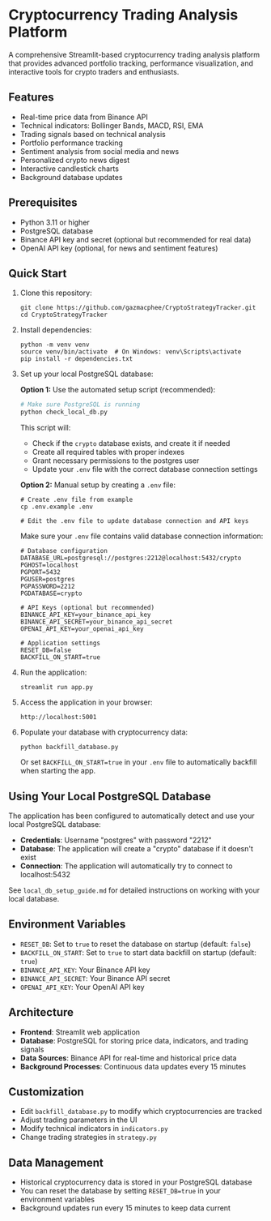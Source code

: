 # Cryptocurrency Trading Analysis Platform

A comprehensive Streamlit-based cryptocurrency trading analysis platform that provides advanced portfolio tracking, performance visualization, and interactive tools for crypto traders and enthusiasts.

## Features

- Real-time price data from Binance API
- Technical indicators: Bollinger Bands, MACD, RSI, EMA
- Trading signals based on technical analysis
- Portfolio performance tracking
- Sentiment analysis from social media and news
- Personalized crypto news digest
- Interactive candlestick charts
- Background database updates

## Prerequisites

- Python 3.11 or higher
- PostgreSQL database
- Binance API key and secret (optional but recommended for real data)
- OpenAI API key (optional, for news and sentiment features)

## Quick Start

1. Clone this repository:
   ```
   git clone https://github.com/gazmacphee/CryptoStrategyTracker.git
   cd CryptoStrategyTracker
   ```

2. Install dependencies:
   ```
   python -m venv venv
   source venv/bin/activate  # On Windows: venv\Scripts\activate
   pip install -r dependencies.txt
   ```

3. Set up your local PostgreSQL database:
   
   **Option 1:** Use the automated setup script (recommended):
   ```bash
   # Make sure PostgreSQL is running
   python check_local_db.py
   ```
   
   This script will:
   - Check if the `crypto` database exists, and create it if needed
   - Create all required tables with proper indexes
   - Grant necessary permissions to the postgres user
   - Update your `.env` file with the correct database connection settings
   
   **Option 2:** Manual setup by creating a `.env` file:
   ```
   # Create .env file from example
   cp .env.example .env
   
   # Edit the .env file to update database connection and API keys
   ```
   
   Make sure your `.env` file contains valid database connection information:
   ```
   # Database configuration
   DATABASE_URL=postgresql://postgres:2212@localhost:5432/crypto
   PGHOST=localhost
   PGPORT=5432
   PGUSER=postgres
   PGPASSWORD=2212
   PGDATABASE=crypto
   
   # API Keys (optional but recommended)
   BINANCE_API_KEY=your_binance_api_key
   BINANCE_API_SECRET=your_binance_api_secret
   OPENAI_API_KEY=your_openai_api_key
   
   # Application settings
   RESET_DB=false
   BACKFILL_ON_START=true
   ```

4. Run the application:
   ```
   streamlit run app.py
   ```

5. Access the application in your browser:
   ```
   http://localhost:5001
   ```

6. Populate your database with cryptocurrency data:
   ```
   python backfill_database.py
   ```
   
   Or set `BACKFILL_ON_START=true` in your `.env` file to automatically backfill when starting the app.

## Using Your Local PostgreSQL Database

The application has been configured to automatically detect and use your local PostgreSQL database:

- **Credentials**: Username "postgres" with password "2212"
- **Database**: The application will create a "crypto" database if it doesn't exist
- **Connection**: The application will automatically try to connect to localhost:5432

See `local_db_setup_guide.md` for detailed instructions on working with your local database.

## Environment Variables

- `RESET_DB`: Set to `true` to reset the database on startup (default: `false`)
- `BACKFILL_ON_START`: Set to `true` to start data backfill on startup (default: `true`)
- `BINANCE_API_KEY`: Your Binance API key
- `BINANCE_API_SECRET`: Your Binance API secret
- `OPENAI_API_KEY`: Your OpenAI API key

## Architecture

- **Frontend**: Streamlit web application
- **Database**: PostgreSQL for storing price data, indicators, and trading signals
- **Data Sources**: Binance API for real-time and historical price data
- **Background Processes**: Continuous data updates every 15 minutes

## Customization

- Edit `backfill_database.py` to modify which cryptocurrencies are tracked
- Adjust trading parameters in the UI
- Modify technical indicators in `indicators.py`
- Change trading strategies in `strategy.py`

## Data Management

- Historical cryptocurrency data is stored in your PostgreSQL database
- You can reset the database by setting `RESET_DB=true` in your environment variables
- Background updates run every 15 minutes to keep data current